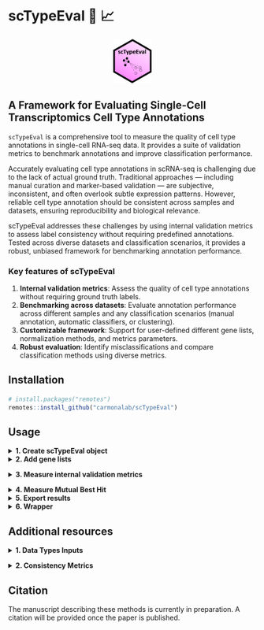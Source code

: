 # scTypeEval :microscope: :chart_with_upwards_trend:

<p align="center">

<img src="docs/scTypeEval_logo.png" height="90"/>

</p>

## A Framework for Evaluating Single-Cell Transcriptomics Cell Type Annotations

`scTypeEval` is a comprehensive tool to measure the quality of cell type annotations in single-cell RNA-seq data. It provides a suite of validation metrics to benchmark annotations and improve classification performance.

Accurately evaluating cell type annotations in scRNA-seq is challenging due to the lack of actual ground truth. Traditional approaches — including manual curation and marker-based validation — are subjective, inconsistent, and often overlook subtle expression patterns. However, reliable cell type annotation should be consistent across samples and datasets, ensuring reproducibility and biological relevance.

scTypeEval addresses these challenges by using internal validation metrics to assess label consistency without requiring predefined annotations. Tested across diverse datasets and classification scenarios, it provides a robust, unbiased framework for benchmarking annotation performance.

### Key features of scTypeEval

1. **Internal validation metrics**: Assess the quality of cell type annotations without requiring ground truth labels.
2. **Benchmarking across datasets**: Evaluate annotation performance across different samples and any classification scenarios (manual annotation, automatic classifiers, or clustering).
3. **Customizable framework**: Support for user-defined different gene lists, normalization methods, and metrics parameters.
4. **Robust evaluation**: Identify misclassifications and compare classification methods using diverse metrics.

## Installation

``` r
# install.packages("remotes")
remotes::install_github("carmonalab/scTypeEval")
```


## Usage

<details>
<summary><strong>1. Create scTypeEval object</strong></summary>

`scTypeEval` objects accept either a count matrix (rows as genes and columns as cells) and its corresponding metadata, a Seurat object, or a SingleCellExperiment (SCE) object. Metadata is expected to contain annotation labels and sample identifiers, if inter-sample consistency should be leveraged.

``` r
library(scTypeEval)

# From count matrix and metadata dataframe
sceval <- create.scTypeEval(matrix = count_matrix,
                           metadata = metadata)

# From Seurat object
sceval <- create.scTypeEval(seurat_obj)

# From SCE object
sceval <- create.scTypeEval(sce)
```
</details>


<details>
<summary><strong>2. Add gene lists</strong></summary> 

Add gene list on the scTypeEval object with relevant genes to compute the consistency metrics.
`scTypeEval` supports adding highly variable genes (HVG) and cell-type-specific gene markers. Additionally, custom lists can also be added. At least one gene list must be included in the `scTypeEval` object to compute consistency metrics.

``` r
# Add HVG gene list
sceval <- add.HVG(sceval)

# Add gene markers
sceval <- add.GeneMarkers(sceval,
                         ident = "cell_type") # indicate the annotation to identify the cell types
                         
# Add a custom list (e.g. list of transcription factors, cytokines...)
sceval <- add.GeneList(sceval, gene.list = custom_list)
sceval <- add.GeneList(sceval, gene.list = list("cytokines" = c("IL10", "IL6", "IL4",...)))
```

</details>

<a name="run.consistency"></a>
<details>
<summary><strong>3. Measure internal validation metrics</strong></summary> 

Computes internal validation consistency metrics for cell type annotations. By default, the following metrics will be run: `"silhouette"`, `"NeighborhoodPurity"`, `"ward.PropMatch"`, `"Leiden.PropMatch"`, and `"modularity"`.

See [Data types inputs](#data-types-inputs) and [Consistency metrics](#consistency-metrics) for more details on the data type inputs and different consistency metrics based on internal validation metrics.

``` r
sceval <- Run.Consistency(scTypeEval = sceval,
                          ident = "cell_type", # annotation method to evaluate
                          sample = "sample_id", # if inter-sample consistency want to be captured
                          IntVal.metric = c("silhouette", "NeighborhoodPurity"), # specificy one or multiple internal validation metrics
                          data.type = "pseudobulk") # one of "sc" (single-cell), "pseudobulk" or "pseudobulk_1vsall"
```

</details>

<a name="mbh"></a>
<details>
<summary><strong>4. Measure Mutual Best Hit</strong></summary> 

This method evaluates the consistency of cell type annotations across multiple samples using a Mutual Best Hit approach. In short, it applies a classifier bidirectionally between sample pairs to assess inter-sample reciprocal similarity.

Supported options, by default both are run if possible:

* `"Mutual.Score"`: Mean of the product of reciprocal prediction scores from classifier per cell type.
* `"Mutual.Match"`: Calculates the normalized proportion of reciprocal prediction matches between samples. 

``` r
sceval <- Run.BestHit(scTypeEval = sceval, 
                      ident = "cell_type", # annotation method to evaluate
                      sample = "sample_id", # required
                      method = c("Mutual.Score", "Mutual.Match"), # Mutual Best Hit method to run
                      data.type = "pseudobulk") # one of "sc" (single-cell) or "pseudobulk"
```

</details>



<details>
<summary><strong>5. Export results</strong></summary> 

Extracts and filters consistency metrics from an `scTypeEval` object into a data frame.

``` r
results <- get.ConsistencyData(scTypeEval = sceval)
```

Example of results table:

| celltype  | measure   | consistency.metric      | distance.method | gene.list | ident  | data.type  |
|-----------|-----------|-------------------------|-----------------|-----------|--------|------------|
| Treg     | 0.3255512 | BestHit-Mutual.Match    | NA              | HVG       | annot3 | pseudobulk |
| gdT       | 0.3875000 | NeighborhoodPurity      | euclidean       | HVG       | annot3 | pseudobulk |
| Treg      | 0.4372035 | NeighborhoodPurity      | euclidean       | HVG       | annot3 | pseudobulk |
| CD16      | 0.4673913 | NeighborhoodPurity      | euclidean       | HVG       | annot3 | pseudobulk |
| CD8       | 0.4739076 | NeighborhoodPurity      | euclidean       | HVG       | annot3 | pseudobulk |
| CD8      | 0.5106117 | ward.PropMatch         | euclidean       | HVG       | annot3 | pseudobulk |
| MAIT      | 0.5962547 | NeighborhoodPurity      | euclidean       | HVG       | annot3 | pseudobulk |
| CD8      | 0.6627756 | BestHit-Mutual.Match    | NA              | HVG       | annot3 | pseudobulk |


</details>


<details>
<summary><strong>6. Wrapper</strong></summary> 

This function serves as a wrapper to compute internal validation metrics [Run.Consistency](#run.consistency) and Mutual Best Hit consistency [Run.BestHit](#mbh) evaluations for cell type annotations. It supports multiple data types in the same run.

``` r
consistency_df <- Run.scTypeEval(scTypeEval = sceval,
                                 ident = "cell_type", # annotation method to evaluate
                                 sample = "sample_id",
                                 IntVal.metric = c("silhouette", "NeighborhoodPurity"), # specificy one or multiple internal validation metrics
                                 BH.method = c("Mutual.Score", "Mutual.Match"), # Mutual Best Hit method to run
                                 data.type = "pseudobulk")
```

</details>


## Additional resources

<a name="data-types-inputs"></a>
<details>
<summary><strong>1. Data Types Inputs</strong></summary>

When computing consistency metrics, data can be structured in the following ways:

- **`sc` (Single-cell level)**: Each cell is treated as an individual observation.  
- **`pseudobulk` (Aggregated per sample & cell type)**: Expression values are summed per sample and cell type, useful for capturing inter-sample variability.  
- **`pseudobulk_1vsall` (Pairwise comparison)**: Pseudobulk for each cell type and sample is compared against the pseudobulk of all others cell types in each sample, resulting in 2 observations per sample.
- **`GloScope`**: Compares at sample & cell type level cellular distributions across a latent embedding using [GloScope package](https://bioconductor.org/packages/release/bioc/html/GloScope.html) from [Wang et al., 2024](https://doi.org/10.1186/s13059-024-03398-1). Each sample and cell type is represented as a probability distribution (e.g., KNN-based density) in a reduced-dimensional space (PCA). Pairwise distances between samples are computed using divergence metrics such as symmetric Kullback-Leibler (KL) or Jensen-Shannon (JS) distances. This approach captures global transcriptomic shifts across samples and cell types. 

</details>


<a name="consistency-metrics"></a>
<details>
<summary><strong>2. Consistency Metrics</strong></summary>

`scTypeEval` provides a range of **internal validation metrics** to assess the quality of cell type annotations without requiring external ground truth. These metrics evaluate consistency based on different properties such as **distance**, **clustering**, and **graph structure**.

#### **Default Metrics:**
By default, the following metrics are computed:  
- **`silhouette`** – Measures how well-separated a cell type is by comparing intra-group cohesion to inter-group separation. (Distance-based)  
- **`NeighborhoodPurity`** – Assesses local consistency by checking how many of a cell's K-nearest neighbors share the same label. (Local agreement)  
- **`ward.PropMatch`** – Evaluates the proportion of dominant labels in hierarchical Ward clusters. (Clustering-based)  
- **`Leiden.PropMatch`** – Similar to Ward.PropMatch but using Leiden partition. (Clustering-based)  
- **`modularity`** – Measures how well the annotation structure aligns with graph-based community detection. (Graph structure)  

#### **All Available Metrics:**
##### **Distance-Based Metrics:**  
- **`silhouette`** – Measures how distinct each cell type is compared to others.
- **`Orbital.centroid`** – Proportion of cells/samples closer to their cluster centroid than to other clusters centroids. Evaluates tightness of each group.  
- **`Orbital.medoid`** – Proportion of cells/samples closer to their cluster medoid than to other clusters medoids. Less sensitive to outliers than centroids.  
- **`inertia`** – Sum of squared distances from points to their assigned cluster centroid.  
- **`Xie-Beni`** – Ratio of intra-cluster compactness to inter-cluster separation.  
- **`S.Dbw`** – Validates clustering based on density and separation.  
- **`I`** – Balances cluster cohesion and separation.  

##### **Clustering-Based Metrics:**  
- **`ward.PropMatch`** – Proportion of dominant labels in Ward hierarchical clusters.  
- **`ward.NMI`** – Normalized Mutual Information between Ward clusters and reference labels.  
- **`ward.ARI`** – Adjusted Rand Index for Ward clustering.  
- **`Leiden.PropMatch`** – Proportion of dominant labels in Leiden clusters.  
- **`Leiden.NMI`** – Normalized Mutual Information for Leiden partitions.  
- **`Leiden.ARI`** – Adjusted Rand Index for Leiden clustering.  

##### **Graph-Based Metrics:**  
- **`modularity`** – Strength of intra-group connectivity compared to a random model.  
- **`GraphConnectivity`** – Measures the proportion of elements within the largest connected component of a cell type.  

##### **Local Agreement Metrics:**  
- **`NeighborhoodPurity`** – Proportion of a cell's nearest neighbors sharing the same label.  

Each metric provides a unique perspective on annotation consistency, allowing for a comprehensive evaluation.  

</details>



## Citation  

The manuscript describing these methods is currently in preparation. A citation will be provided once the paper is published.  

